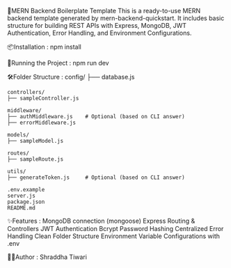🚀MERN Backend Boilerplate Template
    This is a ready-to-use MERN backend template generated by mern-backend-quickstart.
    It includes basic structure for building REST APIs with Express, MongoDB, JWT Authentication, Error Handling, and Environment Configurations.

📦Installation :
    npm install

🚀Running the Project :
    npm run dev

🛠️Folder Structure :
        config/
    ├── database.js

    controllers/
    ├── sampleController.js

    middleware/
    ├── authMiddleware.js    # Optional (based on CLI answer)
    ├── errorMiddleware.js

    models/
    ├── sampleModel.js

    routes/
    ├── sampleRoute.js

    utils/
    ├── generateToken.js     # Optional (based on CLI answer)

    .env.example
    server.js
    package.json
    README.md

✨Features :
    MongoDB connection (mongoose)
    Express Routing & Controllers
    JWT Authentication
    Bcrypt Password Hashing
    Centralized Error Handling
    Clean Folder Structure
    Environment Variable Configurations with .env

🧑‍💻Author :
    Shraddha Tiwari

